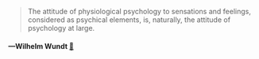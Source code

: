 > The attitude of physiological psychology to sensations and feelings, considered as psychical elements, is, naturally, the attitude of psychology at large.
  #### —Wilhelm Wundt [:scroll:](undefined)